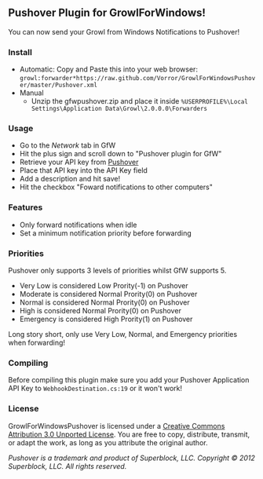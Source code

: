 ## Pushover Plugin for GrowlForWindows!
You can now send your Growl from Windows Notifications to Pushover! 

### Install
- Automatic: Copy and Paste this into your web browser: `growl:forwarder*https://raw.github.com/Vorror/GrowlForWindowsPushover/master/Pushover.xml`
- Manual
	- Unzip the gfwpushover.zip and place it inside `%USERPROFILE%\Local Settings\Application Data\Growl\2.0.0.0\Forwarders`

### Usage
- Go to the *Network* tab in GfW
- Hit the plus sign and scroll down to "Pushover plugin for GfW"
- Retrieve your API key from [Pushover](https://pushover.net)
- Place that API key into the API Key field
- Add a description and hit save!
- Hit the checkbox "Foward notifications to other computers"

### Features
- Only forward notifications when idle
- Set a minimum notification priority before forwarding

### Priorities
Pushover only supports 3 levels of priorities whilst GfW supports 5.
- Very Low is considered Low Prority(-1) on Pushover
- Moderate is considered Normal Prority(0) on Pushover
- Normal is considered Normal Prority(0) on Pushover
- High is considered Normal Prority(0) on Pushover
- Emergency is considered High Prority(1) on Pushover

Long story short, only use Very Low, Normal, and Emergency priorities when forwarding!

### Compiling
Before compiling this plugin make sure you add your Pushover Application API Key to `WebhookDestination.cs:19` or it won't work!

### License
GrowlForWindowsPushover is licensed under a [Creative Commons Attribution 3.0 Unported License](http://creativecommons.org/licenses/by/3.0/deed.en_US). You are free to copy, distribute, transmit, or adapt the work, as long as you attribute the original author.

*Pushover is a trademark and product of Superblock, LLC. Copyright © 2012 Superblock, LLC. All rights reserved.*